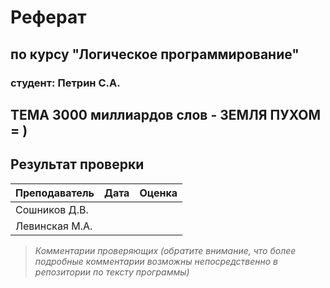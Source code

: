 # Реферат
## по курсу "Логическое программирование"

### студент: Петрин С.А.

## ТЕМА 3000 миллиардов слов - ЗЕМЛЯ ПУХОМ = )

## Результат проверки

| Преподаватель     | Дата         |  Оценка       |
|-------------------|--------------|---------------|
| Сошников Д.В. |              |               |
| Левинская М.А.|              |               |

> *Комментарии проверяющих (обратите внимание, что более подробные комментарии возможны непосредственно в репозитории по тексту программы)*
